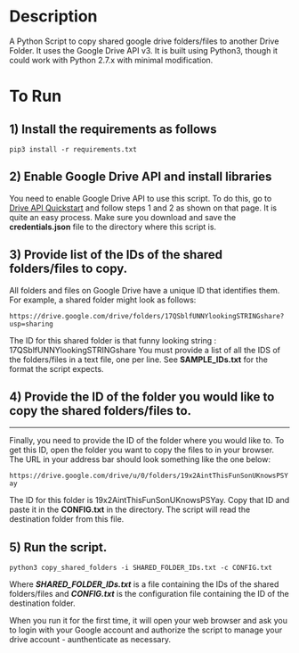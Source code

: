 
# Description
A Python Script to copy shared google drive folders/files to another Drive Folder.
It uses the Google Drive API v3. It is built using Python3, though it could work with Python 2.7.x
with minimal modification.

# To Run

## 1) Install the requirements as follows

`pip3 install -r requirements.txt`

## 2) Enable Google Drive API and install libraries
You need to enable Google Drive API to use this script. To do this, go to
 [Drive API Quickstart](https://developers.google.com/drive/api/v3/quickstart/python) 
and follow steps 1 and 2 as shown on that page. It is quite an easy process. 
Make sure you download and save the **credentials.json** file to the directory where this script is. 

## 3) Provide list of the IDs of the shared folders/files to copy.
All folders and files on Google Drive have a unique ID that identifies them. For example, a shared folder might look as follows:

`https://drive.google.com/drive/folders/17QSblfUNNYlookingSTRINGshare?usp=sharing`

The ID for this shared folder is that funny looking string : 17QSblfUNNYlookingSTRINGshare 
You must provide a list of all the IDS of the folders/files in a text file, one per line. See **SAMPLE_IDs.txt** for the format the script expects.

## 4) Provide the ID of the folder you would like to copy the shared folders/files to.
---
Finally, you need to provide the ID of the folder where you would like to. To get this ID, open the folder you want to copy the files to in your browser. The URL in your address bar should look something like the one below:

`https://drive.google.com/drive/u/0/folders/19x2AintThisFunSonUKnowsPSYay`

The ID for this folder is 19x2AintThisFunSonUKnowsPSYay. Copy that ID and paste it in the **CONFIG.txt** in the directory. The script will read the destination folder from this file.

## 5) Run the script.
`python3 copy_shared_folders -i SHARED_FOLDER_IDs.txt -c CONFIG.txt`

Where ***SHARED_FOLDER_IDs.txt*** is a file containing the IDs of the shared folders/files and 
***CONFIG.txt*** is the configuration file containing the ID of the destination folder.

When you run it for the first time, it will open your web browser and ask you to login with your Google account and authorize the script to manage your drive account - aunthenticate as necessary.